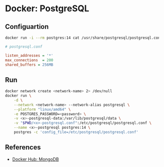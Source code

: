 # Docker: PostgreSQL

## Configuartion

```bash
docker run -i --rm postgres:14 cat /usr/share/postgresql/postgresql.conf.sample > <x>-postgresql.conf
```

```ini
# postgresql.conf

listen_addresses = '*'
max_connections  = 200
shared_buffers = 256MB
```

## Run

```bash
docker network create <network-name> 2> /dev/null
docker run \
    -d \
    --network <network-name> --network-alias postgresql \
    --platform "linux/amd64" \
    -e POSTGRES_PASSWORD=<password> \
    -v <x>-postgresql-data:/var/lib/postgresql/data \
    -v "$PWD/<x>-postgresql.conf":/etc/postgresql/postgresql.conf \
    --name <x>-postgresql postgres:14 \
    postgres -c 'config_file=/etc/postgresql/postgresql.conf'
```

## References

- [Docker Hub: MongoDB](https://hub.docker.com/_/mongo)
